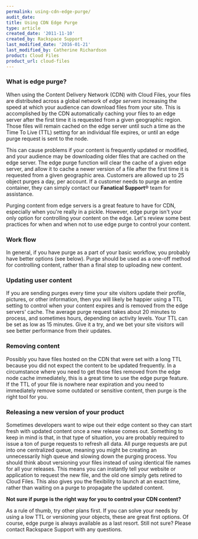 ```yaml
---
permalink: using-cdn-edge-purge/
audit_date:
title: Using CDN Edge Purge
type: article
created_date: '2011-11-10'
created_by: Rackspace Support
last_modified_date: '2016-01-21'
last_modified_by: Catherine Richardson
product: Cloud Files
product_url: cloud-files
---
```


### What is edge purge?

When using the Content Delivery Network (CDN) with Cloud Files, your
files are distributed across a global network of *edge
servers* increasing the speed at which your audience can download files
from your site. This is accomplished by the CDN automatically caching
your files to an edge server after the first time it is requested from a
given geographic region. Those files will remain cached on the edge
server until such a time as the Time To Live (TTL) setting for an
individual file expires, or until an edge purge request is sent to the
node.

This can cause problems if your content is frequently updated or
modified, and your audience may be downloading older files that are
cached on the edge server. The edge purge function will clear the cache
of a given edge server, and allow it to cache a newer version of a file
after the first time it is requested from a given geographic area.
Customers are allowed up to 25 object purges a day, per account. If a
customer needs to purge an entire container, they can simply contact our
**Fanatical Support**&reg; team for assistance.

Purging content from edge servers is a great feature to have for CDN,
especially when you're really in a pickle. However, edge purge isn't
your only option for controlling your content on the edge. Let's review
some best practices for when and when not to use edge purge to control
your content.

### Work flow

In general, if you have purge as a part of your basic workflow, you
probably have better options (see below). Purge should be used as a
one-off method for controlling content, rather than a final step to
uploading new content.

### Updating user content

If you are sending purges every time your site visitors update their
profile, pictures, or other information, then you will likely be happier
using a TTL setting to control when your content expires and is removed
from the edge servers' cache.  The average purge request takes about 20
minutes to process, and sometimes hours, depending on activity levels.
Your TTL can be set as low as 15 minutes.  Give it a try, and we bet
your site visitors will see better performance from their updates.

### Removing content

Possibly you have files hosted on the CDN that were set with a long TTL
because you did not expect the content to be updated frequently.  In a
circumstance where you need to get those files removed from the edge
node cache immediately, this is a great time to use the edge purge
feature.  If the TTL of your file is nowhere near expiration and you
need to immediately remove some outdated or sensitive content, then
purge is the right tool for you.

### Releasing a new version of your product

Sometimes developers want to wipe out their edge content so they can
start fresh with updated content once a new release comes out.
Something to keep in mind is that, in that type of situation, you are
probably required to issue a ton of purge requests to refresh all data.
All purge requests are put into one centralized queue, meaning you
might be creating an unnecessarily high queue and slowing down the
purging process. You should think about versioning your files instead
of using identical file names for all your releases. This means you can
instantly tell your website or application to request the new file, and
the old one simply gets retired to Cloud Files. This also gives you the
flexibility to launch at an exact time, rather than waiting on a purge
to propagate the updated content.

**Not sure if purge is the right way for you to control your CDN content?**

As a rule of thumb, try other plans first. If you can solve your needs
by using a low TTL or versioning your objects, these are great first
options. Of course, edge purge is always available as a last resort.
Still not sure?  Please contact Rackspace Support with any questions.
